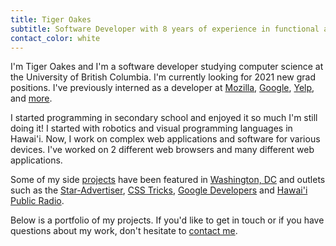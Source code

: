 ```yaml
---
title: Tiger Oakes
subtitle: Software Developer with 8 years of experience in functional and object-oriented programming.
contact_color: white
---
```


I'm Tiger Oakes and I'm a software developer studying computer science at
the University of British Columbia. 
I'm currently looking for 2021 new grad positions.
I've previously interned as a developer at [Mozilla](/projects/mozilla),
[Google](/projects/google), [Yelp](/projects/yelp), and [more](/resume).

I started programming in secondary school and enjoyed it so much
I'm still doing it! I started with robotics and visual programming
languages in Hawai'i. Now, I work on complex web applications and
software for various devices. I've worked on 2 different web browsers and
many different web applications.

Some of my side [projects](/projects/) have been featured in
[Washington, DC](https://gabbard.house.gov/news/press-releases/rep-tulsi-gabbard-presents-congressional-awards-young-leaders-hawai-i-s-second)
and outlets such as the [Star-Advertiser](/featured-in/star-advertiser),
[CSS Tricks](https://css-tricks.com/maskable-icons-android-adaptive-icons-for-your-pwa/),
[Google Developers](https://developers.google.com/web/updates/2019/12/nic79#maskable-icons)
and [Hawai'i Public Radio](http://www.bytemarkscafe.org/2015/04/29/episode-348-sounding-rockets-apr-29-2015/).

Below is a portfolio of my projects. If you'd like to get in touch or if you
have questions about my work, don't hesitate to [contact me](/contact/).
